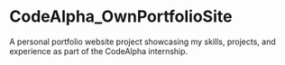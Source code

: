 # CodeAlpha_OwnPortfolioSite
A personal portfolio website project showcasing my skills, projects, and experience as part of the CodeAlpha internship.
